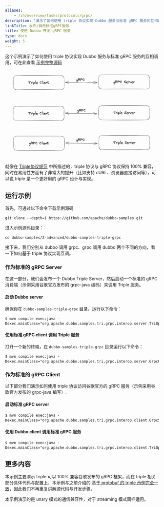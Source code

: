 ```yaml
---
aliases:
    - /zh/overview/tasks/protocols/grpc/
description: "演示了如何使用 triple 协议实现 Dubbo 服务与标准 gRPC 服务的互相调用。"
linkTitle: 发布/调用标准gRPC服务
title: 使用 Dubbo 开发 gRPC 服务
type: docs
weight: 5
---
```


这个示例演示了如何使用 triple 协议实现 Dubbo 服务与标准 gRPC 服务的互相调用，可在此查看 [示例完整源码](https://github.com/apache/dubbo-samples/tree/master/2-advanced/dubbo-samples-triple-grpc)

![triple-grpc.png](/imgs/v3/tasks/protocol/triple-grpc.png)

就像在 [Triple协议规范](https://dubbo.apache.org/zh-cn/overview/reference/protocols/triple/) 中所描述的，triple 协议与 gRPC 协议保持 100% 兼容，同时在易用性方面有了非常大的提升（比如支持 cURL、浏览器直接访问等），可以说 triple 是一个更好用的 gRPC 设计与实现。

## 运行示例

首先，可通过以下命令下载示例源码
```shell
git clone --depth=1 https://github.com/apache/dubbo-samples.git
```

进入示例源码目录：
```shell
cd dubbo-samples/2-advanced/dubbo-samples-triple-grpc
```

接下来，我们分别从 dubbo 调用 grpc、grpc 调用 dubbo 两个不同的方向，看一下如何基于 triple 协议实现互调。

### 作为标准的 gRPC Server
在这一部分，我们会发布一个 Dubbo Triple Server，然后启动一个标准的 gRPC 消费端（示例采用谷歌官方发布的 grpc-java 编码）来调用 Triple 服务。
 
#### 启动 Dubbo server
确保你在 `dubbo-samples-triple-grpc` 目录，运行以下命令：

```shell
$ mvn compile exec:java -Dexec.mainClass="org.apache.dubbo.samples.tri.grpc.interop.server.TriOpServer"
```

#### 使用标准 gRPC client 调用 Triple 服务
打开一个新的终端，在 `dubbo-samples-triple-grpc` 目录运行以下命令：

```shell
$ mvn compile exec:java -Dexec.mainClass="org.apache.dubbo.samples.tri.grpc.interop.server.GrpcClient"
```

### 作为标准的 gRPC Client
以下部分我们演示如何使用 triple 协议访问谷歌官方的 gRPC 服务（示例采用谷歌官方发布的 grpc-java 编写）.

#### 启动标准 gRPC server
```shell
$ mvn compile exec:java -Dexec.mainClass="org.apache.dubbo.samples.tri.grpc.interop.client.GrpcServer"
```

#### 使用 Dubbo client 调用标准 gRPC 服务
```shell
$ mvn compile exec:java -Dexec.mainClass="org.apache.dubbo.samples.tri.grpc.interop.client.TriOpClient"
```

## 更多内容

本示例主要演示 triple 可以 100% 兼容谷歌发布的 gRPC 框架，而在 triple 相关部分具体代码与配置上，本示例与之前介绍的 [基于 protobuf 的 triple 示例完全一致](../idl/)，因此我们不再重复讲解源代码与开发步骤。

本示例演示的是 unary 模式的通信兼容性，对于 streaming 模式同样适用。



